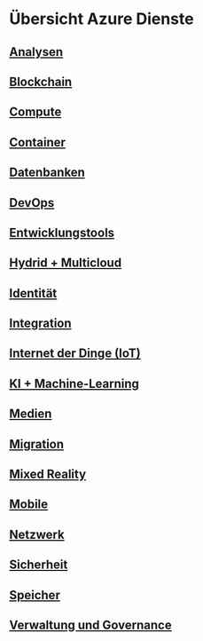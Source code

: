 # Übersicht Azure Dienste

## [Analysen](/analysis.md)

## [Blockchain](/blockchain.md)

## [Compute](/compute.md)

## [Container](/container.md)

## [Datenbanken](/databases.md)

## [DevOps](/devops.md)

## [Entwicklungstools](/developer-tools.md)

## [Hydrid + Multicloud](/hybrid-multicloud.md)

## [Identität](/identity.md)

## [Integration](/integration.md)

## [Internet der Dinge (IoT)](/iot.md)

## [KI + Machine-Learning](/ai-machine-learning.md)

## [Medien](/media.md)

## [Migration](/migration.md)

## [Mixed Reality](/mixed-reality.md)

## [Mobile](/mobile.md)

## [Netzwerk](/networking.md)

## [Sicherheit](/security.md)

## [Speicher](/storage.md)

## [Verwaltung und Governance](/management-tools.md)
